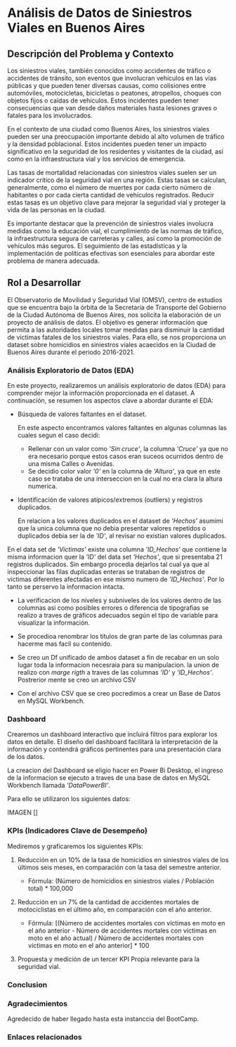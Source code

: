 # Análisis de Datos de Siniestros Viales en Buenos Aires

## Descripción del Problema y Contexto

Los siniestros viales, también conocidos como accidentes de tráfico o accidentes de tránsito, son eventos que involucran vehículos en las vías públicas y que pueden tener diversas causas, como colisiones entre automóviles, motocicletas, bicicletas o peatones, atropellos, choques con objetos fijos o caídas de vehículos. Estos incidentes pueden tener consecuencias que van desde daños materiales hasta lesiones graves o fatales para los involucrados.

En el contexto de una ciudad como Buenos Aires, los siniestros viales pueden ser una preocupación importante debido al alto volumen de tráfico y la densidad poblacional. Estos incidentes pueden tener un impacto significativo en la seguridad de los residentes y visitantes de la ciudad, así como en la infraestructura vial y los servicios de emergencia.

Las tasas de mortalidad relacionadas con siniestros viales suelen ser un indicador crítico de la seguridad vial en una región. Estas tasas se calculan, generalmente, como el número de muertes por cada cierto número de habitantes o por cada cierta cantidad de vehículos registrados. Reducir estas tasas es un objetivo clave para mejorar la seguridad vial y proteger la vida de las personas en la ciudad.

Es importante destacar que la prevención de siniestros viales involucra medidas como la educación vial, el cumplimiento de las normas de tráfico, la infraestructura segura de carreteras y calles, así como la promoción de vehículos más seguros. El seguimiento de las estadísticas y la implementación de políticas efectivas son esenciales para abordar este problema de manera adecuada.

## Rol a Desarrollar

El Observatorio de Movilidad y Seguridad Vial (OMSV), centro de estudios que se encuentra bajo la órbita de la Secretaría de Transporte del Gobierno de la Ciudad Autónoma de Buenos Aires, nos solicita la elaboración de un proyecto de análisis de datos. El objetivo es generar información que permita a las autoridades locales tomar medidas para disminuir la cantidad de víctimas fatales de los siniestros viales. Para ello, se nos proporciona un dataset sobre homicidios en siniestros viales acaecidos en la Ciudad de Buenos Aires durante el periodo 2016-2021.



### Análisis Exploratorio de Datos (EDA)

En este proyecto, realizaremos un análisis exploratorio de datos (EDA) para comprender mejor la información proporcionada en el dataset. A continuación, se resumen los aspectos clave a abordar durante el EDA:

- Búsqueda de valores faltantes en el dataset.
	
	En este aspecto encontramos valores faltantes en algunas columnas las cuales segun el caso decidi:
	
	* Rellenar con un valor como *'Sin cruce'*, la columna *'Cruce'* ya que no era necesario porque estos casos 	  eran suceos ocurridos dentro de una misma Calles o Avenidas.
	* Se decidio color valor *'0'* en la columna de *'Altura'*, ya que en este caso se trataba de una 	  	  interseccion en la cual no era clara la altura numerica.


- Identificación de valores atípicos/extremos (outliers) y registros duplicados.

	En relacion a los valores duplicados en el dataset de *'Hechos'* asumimi que la unica columna que no debia presentar valores repetidos o duplicados debia ser la de *'ID'*, al revisar no existian valores duplicados. 

En el data set de *'Victimas'* existe una columna *'ID_Hechos'* que contiene la misma informacion quer la *'ID'* del data set *'Hechos'*, que si presentaba 21 registros duplicados. Sin embargo procedia  dejarlos tal cual ya que al inspeccionar las filas duplicadas enteras se trataban de registros de victimas diferentes afectadas en ese mismo numero de *'ID_Hechos'*. Por lo tanto se perservo la informacion intacta.


- La verificacion de los niveles y subniveles de los valores dentro de las columnas asi como posibles errores o diferencia de tipografias se realizo a traves de gráficos adecuados según el tipo de variable para visualizar la información.

- Se procedioa renombrar los titulos de gran parte de las columnas para hacerme mas facil su contenido.

- Se creo un Df unificado de ambos dataset a fin de recabar en un solo lugar toda la informacion necesraia para su manipulacion. la union de realizo con *marge rigth* a traves de las columnas *'ID'* y *'ID_Hechos'*. Postrerior mente se creo un archivo CSV

- Con el archivo CSV que se creo pocredimos a crear un Base de Datos en MySQL Workbench.


### Dashboard

Crearemos un dashboard interactivo que incluirá filtros para explorar los datos en detalle. El diseño del dashboard facilitará la interpretación de la información y contendrá gráficos pertinentes para una presentación clara de los datos.

La creacion del Dashboard se eligio hacer en Power Bi Desktop, el ingreso de la informacion se ejecuto a traves de una base de datos en MySQL Workbench llamada *'DataPowerBI'*.

Para ello se utilizaron los siguientes datos:
	
IMAGEN []


### KPIs (Indicadores Clave de Desempeño)

Mediremos y graficaremos los siguientes KPIs:

1. Reducción en un 10% de la tasa de homicidios en siniestros viales de los últimos seis meses, en comparación con la tasa del semestre anterior.
   - Fórmula: (Número de homicidios en siniestros viales / Población total) * 100,000

2. Reducción en un 7% de la cantidad de accidentes mortales de motociclistas en el último año, en comparación con el año anterior.
   - Fórmula: [(Número de accidentes mortales con víctimas en moto en el año anterior - Número de accidentes mortales con víctimas en moto en el año actual) / Número de accidentes mortales con víctimas en moto en el año anterior] * 100

3. Propuesta y medición de un tercer KPI Propia relevante para la seguridad vial.




### Conclusion


### Agradecimientos
Agredecido de haber llegado hasta esta instanccia del BootCamp.


### Enlaces relacionados 







